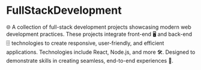 # FullStackDevelopment
 🌐 A collection of full-stack development projects showcasing modern web development practices. These projects integrate front-end 🖥️ and back-end 🗄️ technologies to create responsive, user-friendly, and efficient applications. Technologies include React, Node.js, and more 🛠️. Designed to demonstrate skills in creating seamless, end-to-end experiences 🚀.
